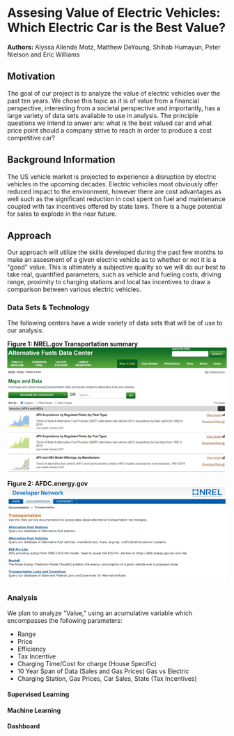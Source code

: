 # Assesing Value of Electric Vehicles: Which Electric Car is the Best Value?

__Authors:__ Alyssa Allende Motz, Matthew DeYoung, Shihab Humayun, Peter Nielson and Eric Williams

## Motivation
The goal of our project is to analyze the value of electric vehicles over the past ten years. We chose this topic as it is of value from a financial perspective, interesting from a societal perspective and importantly, has a large variety of data sets available to use in analysis. The principle questions we intend to anwer are: what is the best valued car and what price point should a company strive to reach in order to produce a cost competitive car? 

## Background Information
The US vehicle market is projected to experience a disruption by electric vehicles in the upcoming decades. Electric vehiciles most obviously offer reduced impact to the environment, however there are cost advantages as well such as the significant reduction in cost spent on fuel and maintenance coupled with tax incentives offered by state laws. There is a huge potential for sales to explode in the near future. 

## Approach
Our approach will utilize the skills developed during the past few months to make an assesment of a given electric vehicle as to whether or not it is a "good" value. This is ultimately a subjective quality so we will do our best to take real, quantified parameters, such as vehicle and fueling costs, driving range, proximity to charging stations and local tax incentives to draw a comparison between various electric vehicles.

### Data Sets & Technology
The following centers have a wide variety of data sets that will be of use to our analysis:

__Figure 1: NREL.gov Transportation summary__
![alt text](https://github.com/aamotz001/Electric-Car-Analysis/blob/Alyssa-Allende-Motz/f1.jpg)

__Figure 2: AFDC.energy.gov__
![alt text](https://github.com/aamotz001/Electric-Car-Analysis/blob/Alyssa-Allende-Motz/f2.jpg)


### Analysis
We plan to analyze "Value," using an acumulative variable which encompasses the following parameters:

* Range
* Price
* Efficiency
* Tax Incentive
* Charging Time/Cost for charge (House Specific)
* 10 Year Span of Data (Sales and Gas Prices) Gas vs Electric
* Charging Station, Gas Prices, Car Sales, State (Tax Incentives)

#### Supervised Learning

#### Machine Learning

#### Dashboard
